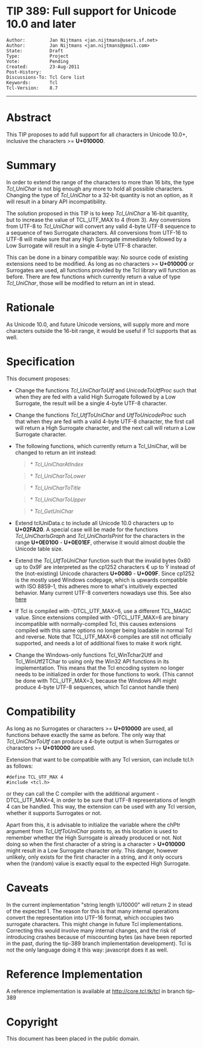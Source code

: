 # TIP 389: Full support for Unicode 10.0 and later
	Author:         Jan Nijtmans <jan.nijtmans@users.sf.net>
	Author:         Jan Nijtmans <jan.nijtmans@gmail.com>
	State:          Draft
	Type:           Project
	Vote:           Pending
	Created:        23-Aug-2011
	Post-History:   
	Discussions-To: Tcl Core list
	Keywords:       Tcl
	Tcl-Version:    8.7
-----

# Abstract

This TIP proposes to add full support for all characters in Unicode 10.0\+,
inclusive the characters >= **U\+010000**.

# Summary

In order to extend the range of the characters to more than 16 bits, the type
_Tcl\_UniChar_ is not big enough any more to hold all possible characters.
Changing the type of _Tcl\_UniChar_ to a 32-bit quantity is not an option, as
it will result in a binary API incompatibility.

The solution proposed in this TIP is to keep _Tcl\_UniChar_ a 16-bit
quantity, but to increase the value of TCL\_UTF\_MAX to 4 \(from 3\). Any
conversions from UTF-8 to _Tcl\_UniChar_ will convert any valid 4-byte UTF-8
sequence to a sequence of two Surrogate characters. All conversions from
UTF-16 to UTF-8 will make sure that any High Surrogate immediately followed by
a Low Surrogate will result in a single 4-byte UTF-8 character.

This can be done in a binary compatible way: No source code of existing
extensions need to be modified. As long as no characters >= **U\+010000** or
Surrogates are used, all functions provided by the Tcl library will function
as before. There are few functions which currently return a value of type
_Tcl\_UniChar_, those will be modified to return an int in stead.

# Rationale

As Unicode 10.0, and future Unicode versions, will supply more and more
characters outside the 16-bit range, it would be useful if Tcl supports
that as well.

# Specification

This document proposes:

 * Change the functions _Tcl\_UniCharToUtf_ and _UnicodeToUtfProc_ such
   that when they are fed with a valid High Surrogate followed by a Low
   Surrogate, the result will be a single 4-byte UTF-8 character.

 * Change the functions _Tcl\_UtfToUniChar_ and _UtfToUnicodeProc_ such
   that when they are fed with a valid 4-byte UTF-8 character, the first call
   will return a High Surrogate character, and the next call will return a Low
   Surrogate character.

 * The following functions, which currently return a Tcl\_UniChar, will be
   changed to return an int instead:

	 > \* _Tcl\_UniCharAtIndex_

	 > \* _Tcl\_UniCharToLower_

	 > \* _Tcl\_UniCharToTitle_

	 > \* _Tcl\_UniCharToUpper_

	 > \* _Tcl\_GetUniChar_

 * Extend tclUniData.c to include all Unicode 10.0 characters up to
   **U\+02FA20**.  A special case will be made for the functions
   _Tcl\_UniCharIsGraph_ and _Tcl\_UniCharIsPrint_ for the characters in the
   range **U\+0E0100** - **U\+0E01EF**, otherwise it would almost double the
   Unicode table size.

 * Extend the _Tcl\_UtfToUniChar_ function such that the invalid bytes
   0x80 up to 0x9F are interpreted as the cp1252 characters € up to Ÿ
   instead of the (not-existing) Unicode characters **U\+0080** - **U\+009F**.
   Since cp1252 is the mostly used Windows codepage, which is upwards
   compatible with ISO 8859-1, this adheres more to what's intuitively
   expected behavior. Many current UTF-8 converters nowadays use this.
   See also [here](https://en.wikipedia.org/wiki/UTF-8#Invalid_byte_sequences)

 * If Tcl is compiled with -DTCL\_UTF\_MAX=6, use a different TCL_MAGIC
   value. Since extensions compiled with -DTCL\_UTF\_MAX=6 are binary
   incompatible with normally-compiled Tcl, this causes extensions
   compiled with this same options no longer being loadable in normal
   Tcl and reverse. Note that TCL\_UTF\_MAX=6 compiles are still not officially
   supported, and needs a lot of additional fixes to make it work right.

 * Change the Windows-only functions Tcl\_WinTchar2Utf and Tcl\_WinUtf2TChar
   to using only the Win32 API functions in its implementation. This means
   that the Tcl encoding system no longer needs to be initialized in
   order for those functions to work. (This cannot be done with TCL\_UTF\_MAX=3,
   because the Windows API might produce 4-byte UTF-8 sequences, which Tcl
   cannot handle then)

# Compatibility

As long as no Surrogates or characters >= **U\+010000** are used, all
functions behave exactly the same as before. The only way that
_Tcl\_UniCharToUtf_ can produce a 4-byte output is when Surrogates or
characters >= **U\+010000** are used.

Extension that want to be compatible with any Tcl version, can include tcl.h
as follows:

	#define TCL_UTF_MAX 4
	#include <tcl.h>

or they can call the C compiler with the additional argument -DTCL\_UTF\_MAX=4,
in order to be sure that UTF-8 representations of length 4 can be
handled. This way, the extension can be used with any Tcl version, whether it
supports Surrogates or not.

Apart from this, it is advisable to initialize the variable where the chPtr
argument from _Tcl\_UtfToUniChar_ points to, as this location is used to
remember whether the High Surrogate is already produced or not. Not doing so
when the first character of a string is a character > **U\+010000** might
result in a Low Surrogate character only. This danger, however unlikely, only
exists for the first character in a string, and it only occurs when the
\(random\) value is exactly equal to the expected High Surrogate.

# Caveats

In the current implementation "string length \\U10000" will return 2 in
stead of the expected 1. The reason for this is that many internal
operations convert the representation into UTF-16 format, which occupies
two surrogate characters. This might change in future Tcl implementations.
Correcting this would involve many internal changes, and the risk of
introducing crashes because of miscounting bytes (as have been reported
in the past, during the tip-389 branch implementation development).
Tcl is not the only language doing it this way: javascript does it as well.

# Reference Implementation

A reference implementation is available at <http://core.tcl.tk/tcl> in branch
tip-389

# Copyright

This document has been placed in the public domain.

